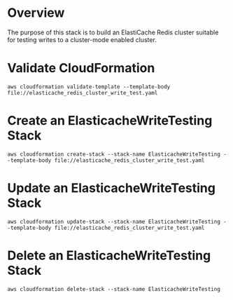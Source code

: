 # Overview
The purpose of this stack is to build an ElastiCache Redis cluster suitable for testing writes to a cluster-mode enabled cluster.

# Validate CloudFormation
`aws cloudformation validate-template --template-body file://elasticache_redis_cluster_write_test.yaml`

# Create an ElasticacheWriteTesting Stack
`aws cloudformation create-stack --stack-name ElasticacheWriteTesting --template-body file://elasticache_redis_cluster_write_test.yaml`

# Update an ElasticacheWriteTesting Stack
`aws cloudformation update-stack --stack-name ElasticacheWriteTesting --template-body file://elasticache_redis_cluster_write_test.yaml`

# Delete an ElasticacheWriteTesting Stack
`aws cloudformation delete-stack --stack-name ElasticacheWriteTesting`
